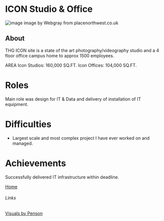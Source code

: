 # ICON Studio & Office


![image](https://www.placenorthwest.co.uk/wp-content/uploads/2019/06/THG-Icon-Manchester.jpg)
image by Webgray from placenorthwest.co.uk

## About

THG ICON site is a state of the art photography/videography studio and a 4 floor office campus home to approx 1500 employees.

AREA
Icon Studios: 160,000 SQ.FT. 
Icon Offices: 104,000 SQ.FT. 

# Roles

Main role was design for IT & Data and delivery of installation of IT equipment.

# Difficulties

- Largest scale and most complex project I have ever worked on and managed.

# Achievements

Successfully delivered IT infrastructure within deadline.

[Home](../index.md)

###### Links
[Visuals by Penson](https://penson.co/en/works/thg-icon-studios-offices)
